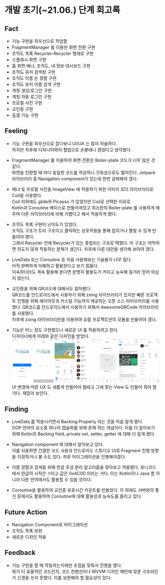# 개발 초기(~21.06.) 단계 회고록

## Fact

- 기능 구현을 최우선으로 작업함
- FragmentManager 를 이용한 화면 전환 구현
- 조직도 목록 Recycler-Recycler 형태로 구현
- 스플래시 화면 구현
- 홈 화면 배너, 조직도, 내 정보 대시보드 구현
- 조직도 유저 검색창 구현
- 조직도 이름 순 정렬 구현
- 조직도 유저 이름 검색 구현
- 계정 생성/로그인 구현
- 계정 자동 로그인 구현
- 프로필 사진 구현
- 교인증 구현
- 출결 기능 구현

## Feeling

- 기능 구현을 최우선으로 잡다보니 UI/UX 는 많이 허술하다.  
하지만 차후에 디자니어와의 협업으로 손볼테니 괜찮다고 생각했다.

- FragmentManager 를 이용하여 화면 전환은 Boiler-plate 코드가 너무 많은 것 같다.  
화면을 전환할 때 마다 동일한 코드를 작성하니 가독성으로도 떨어진다. Jetpack 라이브러리 중 Navigation component가 있는데 한번 살펴봐야 겠다.

- 배너 및 프로필 사진을 ImageView 에 적용하기 위한 이미지 로더 라이브러리로 Coil을 사용했다.  
Coil 이외에도 glide와 Picasso 가 있었지만 Coil로 선택한 이유로  
Kotlin과 Coroutine 베이스로 만들어져있고 최소한의 Boiler-plate 를 사용하게 해주며
다른 라이브러리에 비해 가볍다고 해서 적용하게 됐다.

- 조직도 목록 구현이 난이도가 있었다.  
조직도 구조가 트리 구조이고 클릭하는 상호작용을 통해 접히거나 펼칠 수 있게 만들어야 했다.  
그래서 Recycler 안에 Recycler가 있는 중첩되는 구조로 택했다. 이 구조는 까딱하면 의도치 않게 작동하는 문제가 생긴다. 차후에 다른 대안을 생각해 보아야 겠다.

- LiveData 또는 Coroutine 등 처음 사용해보는 기술들이 너무 많다.  
아직 완벽하게 이해하고 활용한다고 보기 힘들다.  
미숙하더라도 계속 활용해 본다면 분명히 활용도가 커지고 능숙해 질거라 믿어 의심치 않는다.

- 교인증을 위해 QR코드에 대해서도 알아봤다.  
QR코드를 안드로이드에서 사용하기 위해 zxing 라이브러리가 있지만 빠른 프로젝트 진행을 위해 레이아웃과 커스텀 기능까지 제공하는 오픈 소스 라이브러리를 사용했다.
QR코드를 안드로이드에서 사용하기 위해서 AwesomeQRCode 라이브러리를 사용했다.  
차후에 zxing 라이브러리만을 이용하여 요람 프로젝트만의 모듈을 만들어야 겠다.

- 기능은 어느 정도 구현했으니 새로운 UI 를 적용하려고 한다.  
디자이너에게 아래와 같은 디자인을 받았다.  
![변경할 디자인](images/image02.png)  
UI 변경에 따른 UX 도 새롭게 만들어야 될테고 그에 맞는 View 도 만들어 줘야 할거다. 재밌어 보인다.

## Finding

- LiveData 를 적용시키면서 Backing Property 라는 것을 처음 알게 됐다.  
OOP 언어의 요소중 하나의 캡슐화를 위해 존재 하는 개념이다.
이를 더 알아보기 위해 Kotlin의 Backing field, private set, setter, getter 에 대해 더 알게 됐다.

- Navigation component 에 대해서 알아보고 있다.  
이를 사용하면 간결한 코드 사용과 안드로이드 스튜디오 UI로 Fragment 진행 방향을 지정하거나 볼 수도 있다. 차후 마이그레이션을 진행해야겠다.

- 이름 정렬과 검색을 위해 한글 초성 분리 알고리즘을 찾아보고 적용했다. 유니코드에서 한글의 시작은 `가`이고 값은 0xAC00 이라는 거다. 이는 Kotlin이나 Java 뿐 아니라 다른 언어에서도 활용할 수 있을 것이다.
  
- Coroutine을 활용하여 교인증 유효시간 카운트를 만들었다. 이 외에도 서버와의 통신 등에서도 활용하여 Coroutine에 대해 활용성과 능숙도를 올리고 있다.

## Future Action

- Navigation Component로 마이그레이션
- 조직도 목록 보완
- 새로운 디자인 적용

## Feedback

- 기능 구현을 할 때 작동하는지에만 초점을 맞춰서 진행을 했다.  
뭐가 더 효율적인 코드인지, 코드 컨벤션이나 MVVM 디자인 패턴에 맞춘 구조라던가 신경을 쓰지 못했다. 이를 보완해야 할 필요성이 있다.
